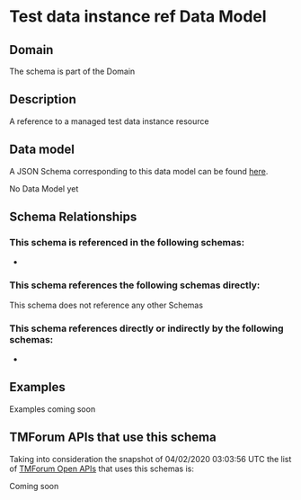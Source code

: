 # Test data instance ref Data Model

## Domain

The  schema is part of the  Domain

## Description

A reference to a managed test data instance resource

## Data model

A JSON Schema corresponding to this data model can be found
[here](https://github.com/tmforum-rand/schemas/blob/candidates/Common/TestDataInstanceRef.schema.json).

No Data Model yet

## Schema Relationships

### This schema is referenced in the following schemas:

-

### This schema references the following schemas directly:

This schema does not reference any other Schemas

### This schema references directly or indirectly by the following schemas:

-



## Examples

Examples coming soon

## TMForum APIs that use this schema

Taking into consideration the snapshot of 04/02/2020 03:03:56 UTC the list of [TMForum Open APIs](https://www.tmforum.org/open-apis/) that uses this schemas is:

Coming soon